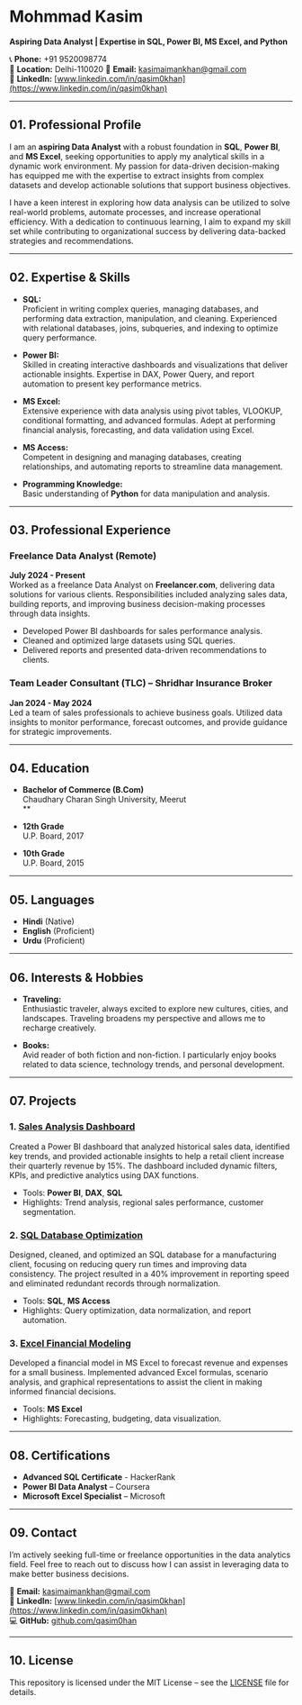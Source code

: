# Mohmmad Kasim

**Aspiring Data Analyst | Expertise in SQL, Power BI, MS Excel, and Python**

📞 **Phone:** +91 9520098774  
📍 **Location:** Delhi-110020 
📧 **Email:** kasimaimankhan@gmail.com  
🔗 **LinkedIn:** [www.linkedin.com/in/qasim0khan](https://www.linkedin.com/in/qasim0khan)

---

## 01. Professional Profile

I am an **aspiring Data Analyst** with a robust foundation in **SQL**, **Power BI**, and **MS Excel**, seeking opportunities to apply my analytical skills in a dynamic work environment. My passion for data-driven decision-making has equipped me with the expertise to extract insights from complex datasets and develop actionable solutions that support business objectives. 

I have a keen interest in exploring how data analysis can be utilized to solve real-world problems, automate processes, and increase operational efficiency. With a dedication to continuous learning, I aim to expand my skill set while contributing to organizational success by delivering data-backed strategies and recommendations.

---

## 02. Expertise & Skills

- **SQL:**  
  Proficient in writing complex queries, managing databases, and performing data extraction, manipulation, and cleaning. Experienced with relational databases, joins, subqueries, and indexing to optimize query performance.

- **Power BI:**  
  Skilled in creating interactive dashboards and visualizations that deliver actionable insights. Expertise in DAX, Power Query, and report automation to present key performance metrics.

- **MS Excel:**  
  Extensive experience with data analysis using pivot tables, VLOOKUP, conditional formatting, and advanced formulas. Adept at performing financial analysis, forecasting, and data validation using Excel.

- **MS Access:**  
  Competent in designing and managing databases, creating relationships, and automating reports to streamline data management.

- **Programming Knowledge:**  
  Basic understanding of **Python** for data manipulation and analysis.

---

## 03. Professional Experience

### **Freelance Data Analyst** (Remote)  
**July 2024 - Present**  
Worked as a freelance Data Analyst on **Freelancer.com**, delivering data solutions for various clients. Responsibilities included analyzing sales data, building reports, and improving business decision-making processes through data insights.

- Developed Power BI dashboards for sales performance analysis.
- Cleaned and optimized large datasets using SQL queries.
- Delivered reports and presented data-driven recommendations to clients.

### **Team Leader Consultant (TLC)** – Shridhar Insurance Broker  
**Jan 2024 - May 2024**  
Led a team of sales professionals to achieve business goals. Utilized data insights to monitor performance, forecast outcomes, and provide guidance for strategic improvements.

---

## 04. Education

- **Bachelor of Commerce (B.Com)**  
  Chaudhary Charan Singh University, Meerut  
  **  

- **12th Grade**  
  U.P. Board, 2017  

- **10th Grade**  
  U.P. Board, 2015  

---

## 05. Languages

- **Hindi** (Native)  
- **English** (Proficient)  
- **Urdu** (Proficient)

---

## 06. Interests & Hobbies

- **Traveling:**  
  Enthusiastic traveler, always excited to explore new cultures, cities, and landscapes. Traveling broadens my perspective and allows me to recharge creatively.

- **Books:**  
  Avid reader of both fiction and non-fiction. I particularly enjoy books related to data science, technology trends, and personal development.

---

## 07. Projects

### 1. **[Sales Analysis Dashboard](#)**  
   Created a Power BI dashboard that analyzed historical sales data, identified key trends, and provided actionable insights to help a retail client increase their quarterly revenue by 15%. The dashboard included dynamic filters, KPIs, and predictive analytics using DAX functions.

   - Tools: **Power BI**, **DAX**, **SQL**  
   - Highlights: Trend analysis, regional sales performance, customer segmentation.

### 2. **[SQL Database Optimization](#)**  
   Designed, cleaned, and optimized an SQL database for a manufacturing client, focusing on reducing query run times and improving data consistency. The project resulted in a 40% improvement in reporting speed and eliminated redundant records through normalization.

   - Tools: **SQL**, **MS Access**  
   - Highlights: Query optimization, data normalization, and report automation.

### 3. **[Excel Financial Modeling](#)**  
   Developed a financial model in MS Excel to forecast revenue and expenses for a small business. Implemented advanced Excel formulas, scenario analysis, and graphical representations to assist the client in making informed financial decisions.

   - Tools: **MS Excel**  
   - Highlights: Forecasting, budgeting, data visualization.

---

## 08. Certifications

- **Advanced SQL Certificate** - HackerRank  
- **Power BI Data Analyst** – Coursera  
- **Microsoft Excel Specialist** – Microsoft

---

## 09. Contact

I’m actively seeking full-time or freelance opportunities in the data analytics field. Feel free to reach out to discuss how I can assist in leveraging data to make better business decisions.

📧 **Email:** kasimaimankhan@gmail.com  
🔗 **LinkedIn:** [www.linkedin.com/in/qasim0khan](https://www.linkedin.com/in/qasim0khan)  
💻 **GitHub:** [github.com/qasim0han](https://github.com/qasim0han)

---

## 10. License

This repository is licensed under the MIT License – see the [LICENSE](LICENSE) file for details.
